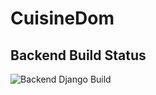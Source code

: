 # CuisineDom

## Backend Build Status
![Backend Django Build](https://github.com/mbalazs98/Softtech_CuisineDom/workflows/CuisineDom%20Backend/badge.svg)
